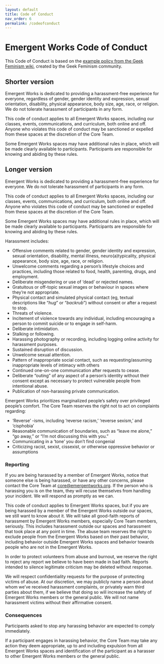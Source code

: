 ```yaml
---
layout: default
title: Code of Conduct
nav_order: 6
permalink: /codeofconduct
---
```

# Emergent Works Code of Conduct

This Code of Conduct is based on the <a href="http://geekfeminism.wikia.com/wiki/Community_anti-harassment" target="_blank">example policy from the Geek Feminism wiki</a>, created by the Geek Feminism community.

## Shorter version

Emergent Works is dedicated to providing a harassment-free experience for everyone, regardless of gender, gender identity and expression, sexual orientation, disability, physical appearance, body size, age, race, or religion. We do not tolerate harassment of participants in any form.

This code of conduct applies to all Emergent Works spaces, including our classes, events, communications, and curriculum, both online and off. Anyone who violates this code of conduct may be sanctioned or expelled from these spaces at the discretion of the Core Team.

Some Emergent Works spaces may have additional rules in place, which will be made clearly available to participants. Participants are responsible for knowing and abiding by these rules.

## Longer version

Emergent Works is dedicated to providing a harassment-free experience for everyone. We do not tolerate harassment of participants in any form.

This code of conduct applies to all Emergent Works spaces, including our classes, events, communications, and curriculum, both online and off. Anyone who violates this code of conduct may be sanctioned or expelled from these spaces at the discretion of the Core Team.

Some Emergent Works spaces may have additional rules in place, which will be made clearly available to participants. Participants are responsible for knowing and abiding by these rules.

Harassment includes:

- Offensive comments related to gender, gender identity and expression, sexual orientation, disability, mental illness, neuro(a)typicality, physical appearance, body size, age, race, or religion.
- Unwelcome comments regarding a person’s lifestyle choices and practices, including those related to food, health, parenting, drugs, and employment.
- Deliberate misgendering or use of ‘dead’ or rejected names.
- Gratuitous or off-topic sexual images or behaviour in spaces where they’re not appropriate.
- Physical contact and simulated physical contact (eg, textual descriptions like “_hug_” or “_backrub_”) without consent or after a request to stop.
- Threats of violence.
- Incitement of violence towards any individual, including encouraging a person to commit suicide or to engage in self-harm.
- Deliberate intimidation.
- Stalking or following.
- Harassing photography or recording, including logging online activity for harassment purposes.
- Sustained disruption of discussion.
- Unwelcome sexual attention.
- Pattern of inappropriate social contact, such as requesting/assuming inappropriate levels of intimacy with others
- Continued one-on-one communication after requests to cease.
- Deliberate “outing” of any aspect of a person’s identity without their consent except as necessary to protect vulnerable people from intentional abuse.
- Publication of non-harassing private communication.

Emergent Works prioritizes marginalized people’s safety over privileged people’s comfort. The Core Team reserves the right not to act on complaints regarding:

- ‘Reverse’ -isms, including ‘reverse racism,’ ‘reverse sexism,’ and ‘cisphobia’
- Reasonable communication of boundaries, such as “leave me alone,” “go away,” or “I’m not discussing this with you.”
- Communicating in a ‘tone’ you don’t find congenial
- Criticizing racist, sexist, cissexist, or otherwise oppressive behavior or assumptions

### Reporting

If you are being harassed by a member of Emergent Works, notice that someone else is being harassed, or have any other concerns, please contact the Core Team at core@emergentworks.org. If the person who is harassing you is on the team, they will recuse themselves from handling your incident. We will respond as promptly as we can.

This code of conduct applies to Emergent Works spaces, but if you are being harassed by a member of the Emergent Works outside our spaces, we still want to know about it. We will take all good-faith reports of harassment by Emergent Works members, especially Core Team members, seriously. This includes harassment outside our spaces and harassment that took place at any point in time. The abuse team reserves the right to exclude people from the Emergent Works based on their past behavior, including behavior outside Emergent Works spaces and behavior towards people who are not in the Emergent Works.

In order to protect volunteers from abuse and burnout, we reserve the right to reject any report we believe to have been made in bad faith. Reports intended to silence legitimate criticism may be deleted without response.

We will respect confidentiality requests for the purpose of protecting victims of abuse. At our discretion, we may publicly name a person about whom we’ve received harassment complaints, or privately warn third parties about them, if we believe that doing so will increase the safety of Emergent Works members or the general public. We will not name harassment victims without their affirmative consent.

### Consequences

Participants asked to stop any harassing behavior are expected to comply immediately.

If a participant engages in harassing behavior, the Core Team may take any action they deem appropriate, up to and including expulsion from all Emergent Works spaces and identification of the participant as a harasser to other Emergent Works members or the general public.
